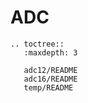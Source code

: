 # ADC

```{eval-rst}
.. toctree::
   :maxdepth: 3

   adc12/README
   adc16/README
   temp/README

```